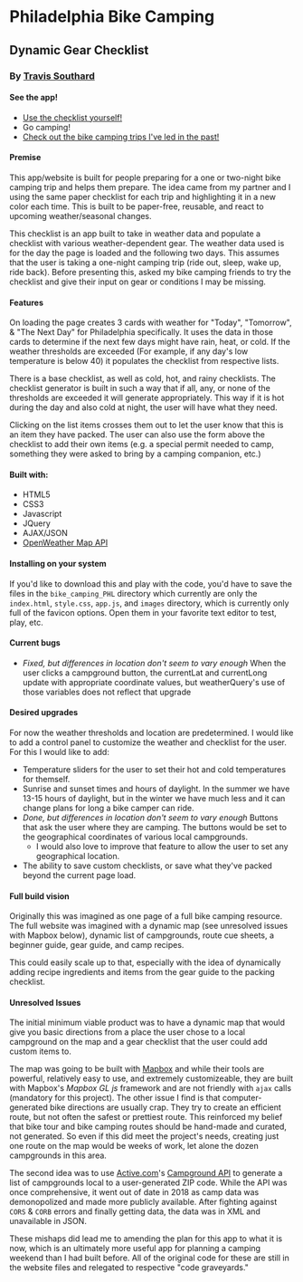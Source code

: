 # Philadelphia Bike Camping
## Dynamic Gear Checklist
### By [Travis Southard](travissouthard.github.io)

#### See the app!
* [Use the checklist yourself!](https://travissouthard.github.io/bike_camping_PHL)
* Go camping!
* [Check out the bike camping trips I've led in the past!](https://www.instagram.com/explore/tags/cyclescampout/)

#### Premise
This app/website is built for people preparing for a one or two-night bike camping trip and helps them prepare. The idea came from my partner and I using the same paper checklist for each trip and highlighting it in a new color each time. This is built to be paper-free, reusable, and react to upcoming weather/seasonal changes.

This checklist is an app built to take in weather data and populate a checklist with various weather-dependent gear. The weather data used is for the day the page is loaded and the following two days. This assumes that the user is taking a one-night camping trip (ride out, sleep, wake up, ride back). Before presenting this, asked my bike camping friends to try the checklist and give their input on gear or conditions I may be missing. 

#### Features
On loading the page creates 3 cards with weather for "Today", "Tomorrow", & "The Next Day" for Philadelphia specifically. It uses the data in those cards to determine if the next few days might have rain, heat, or cold. If the weather thresholds are exceeded (For example, if any day's low temperature is below 40) it populates the checklist from respective lists.

There is a base checklist, as well as cold, hot, and rainy checklists. The checklist generator is built in such a way that if all, any, or none of the thresholds are exceeded it will generate appropriately. This way if it is hot during the day and also cold at night, the user will have what they need.

Clicking on the list items crosses them out to let the user know that this is an item they have packed. The user can also use the form above the checklist to add their own items (e.g. a special permit needed to camp, something they were asked to bring by a camping companion, etc.)

#### Built with:
* HTML5
* CSS3
* Javascript
* JQuery
* AJAX/JSON
* [OpenWeather Map API](https://openweathermap.org/api)

#### Installing on your system
If you'd like to download this and play with the code, you'd have to save the files in the `bike_camping_PHL` directory which currently are only the `index.html`, `style.css`, `app.js`, and `images` directory, which is currently only full of the favicon options. Open them in your favorite text editor to test, play, etc. 

#### Current bugs
* *Fixed, but differences in location don't seem to vary enough* When the user clicks a campground button, the currentLat and currentLong update with appropriate coordinate values, but weatherQuery's use of those variables does not reflect that upgrade

#### Desired upgrades
For now the weather thresholds and location are predetermined. I would like to add a control panel to customize the weather and checklist for the user. For this I would like to add:
* Temperature sliders for the user to set their hot and cold temperatures for themself.
* Sunrise and sunset times and hours of daylight. In the summer we have 13-15 hours of daylight, but in the winter we have much less and it can change plans for long a bike camper can ride.
* *Done, but differences in location don't seem to vary enough* Buttons that ask the user where they are camping. The buttons would be set to the geographical coordinates of various local campgrounds.
  * I would also love to improve that feature to allow the user to set any geographical location.
* The ability to save custom checklists, or save what they've packed beyond the current page load.

#### Full build vision 
Originally this was imagined as one page of a full bike camping resource. The full website was imagined with a dynamic map (see unresolved issues with Mapbox below), dynamic list of campgrounds, route cue sheets, a beginner guide, gear guide, and camp recipes.

This could easily scale up to that, especially with the idea of dynamically adding recipe ingredients and items from the gear guide to the packing checklist.

#### Unresolved Issues
The initial minimum viable product was to have a dynamic map that would give you basic directions from a place the user chose to a local campground on the map and a gear checklist that the user could add custom items to.

The map was going to be built with [Mapbox](https://www.mapbox.com/) and while their tools are powerful, relatively easy to use, and extremely customizeable, they are built with Mapbox's *Mapbox GL js* framework and are not friendly with `ajax` calls (mandatory for this project). The other issue I find is that computer-generated bike directions are usually crap. They try to create an efficient route, but not often the safest or prettiest route. This reinforced my belief that bike tour and bike camping routes should be hand-made and curated, not generated. So even if this did meet the project's needs, creating just one route on the map would be weeks of work, let alone the dozen campgrounds in this area.

The second idea was to use [Active.com](https://www.active.com/)'s [Campground API](https://developer.active.com/docs/read/Campground_Search_API) to generate a list of campgrounds local to a user-generated ZIP code. While the API was once comprehensive, it went out of date in 2018 as camp data was demonopolized and made more publicly available. After fighting against `CORS` & `CORB` errors and finally getting data, the data was in XML and unavailable in JSON.

These mishaps did lead me to amending the plan for this app to what it is now, which is an ultimately more useful app for planning a camping weekend than I had built before. All of the original code for these are still in the website files and relegated to respective "code graveyards."